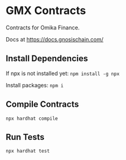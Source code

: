 # GMX Contracts
Contracts for Omika Finance.

Docs at https://docs.gnosischain.com/

## Install Dependencies
If npx is not installed yet:
`npm install -g npx`

Install packages:
`npm i`

## Compile Contracts
`npx hardhat compile`

## Run Tests
`npx hardhat test`
